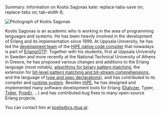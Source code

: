 Summary: Information on Kostis Sagonas
kate: replace-tabs-save on; replace-tabs on; tab-width 8;

![Photograph of Kostis Sagonas](/images/kostis.jpg "Kostis Sagonas")

Kostis Sagonas is an academic who is working in the area of programming
languages and systems. He has been heavily involved in the development
of Erlang and its implementation since 1999. At Uppsala University, he has led
the [development team](http://www.it.uu.se/research/group/hipe/people.shtml)
of the [HiPE native code compiler](http://www.it.uu.se/research/group/hipe/)
that nowadays is part of [Erlang/OTP](http://www.erlang.org). Together with
his students, first at Uppsala University in Sweden and more recently
at the National Technical University of Athens in Greece,
he has proposed various changes and additions to the Erlang language (most
notably,
[algorithms for binary pattern matching](http://user.it.uu.se/~kostis/Papers/JFP_06.pdf),
the extension for [bit-level pattern matching and bit-stream
 comprehensions](http://user.it.uu.se/~kostis/Papers/binary_comprehensions.pdf), and
the language of [type and spec declarations](http://user.it.uu.se/~kostis/Papers/contracts.pdf)),
and has contributed to its compiler and
[runtime system](http://user.it.uu.se/~kostis/Papers/scp_mm.pdf).
Besides [HiPE](http://www.erlang.org/doc/apps/hipe/index.html),
he has designed and implemented many software development tools for Erlang
([Dialyzer](http://dialyzer.softlab.ntua.gr),
 Typer<!-- (http://www.erlang.org/doc/typer.html)-->,
 [Tidier](http://tidier.softlab.ntua.gr),
 [PropEr](http://proper.softlab.ntua.gr), ...)
and has contributed bug fixes to many open-source Erlang projects.

You can contact him at <kostis@cs.ntua.gr>.
